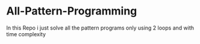 # All-Pattern-Programming
In this Repo i just solve all the pattern programs only using 2 loops and with time complexity
